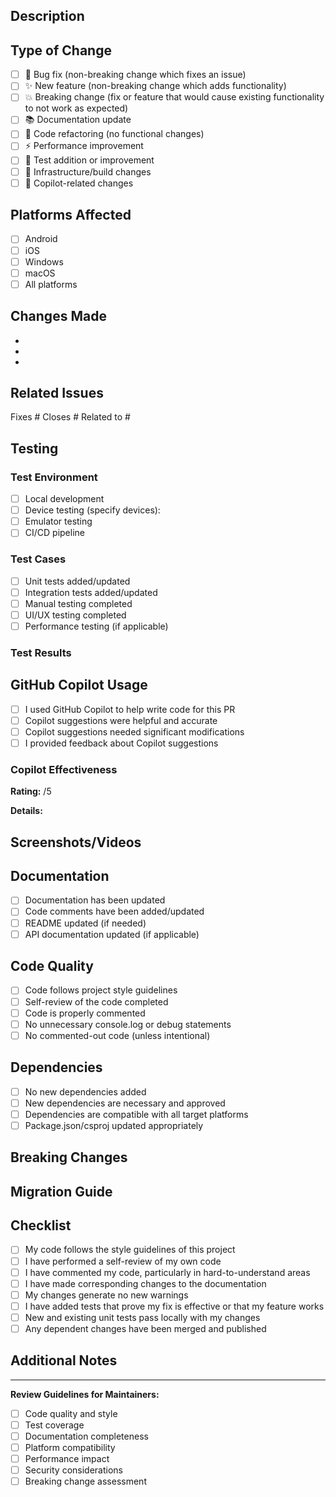 ## Description
<!-- Provide a brief description of the changes in this PR -->

## Type of Change
<!-- Mark the appropriate option with an "x" -->
- [ ] 🐛 Bug fix (non-breaking change which fixes an issue)
- [ ] ✨ New feature (non-breaking change which adds functionality)
- [ ] 💥 Breaking change (fix or feature that would cause existing functionality to not work as expected)
- [ ] 📚 Documentation update
- [ ] 🧹 Code refactoring (no functional changes)
- [ ] ⚡ Performance improvement
- [ ] 🧪 Test addition or improvement
- [ ] 🔧 Infrastructure/build changes
- [ ] 🤖 Copilot-related changes

## Platforms Affected
<!-- Mark all platforms that are affected by this change -->
- [ ] Android
- [ ] iOS  
- [ ] Windows
- [ ] macOS
- [ ] All platforms

## Changes Made
<!-- Describe the changes you made in detail -->
- 
- 
- 

## Related Issues
<!-- Link any related issues -->
Fixes #
Closes #
Related to #

## Testing
<!-- Describe how you tested your changes -->
### Test Environment
- [ ] Local development
- [ ] Device testing (specify devices):
- [ ] Emulator testing
- [ ] CI/CD pipeline

### Test Cases
- [ ] Unit tests added/updated
- [ ] Integration tests added/updated
- [ ] Manual testing completed
- [ ] UI/UX testing completed
- [ ] Performance testing (if applicable)

### Test Results
<!-- Summarize test results -->

## GitHub Copilot Usage
<!-- If you used GitHub Copilot for this PR, please share your experience -->
- [ ] I used GitHub Copilot to help write code for this PR
- [ ] Copilot suggestions were helpful and accurate
- [ ] Copilot suggestions needed significant modifications
- [ ] I provided feedback about Copilot suggestions

### Copilot Effectiveness
<!-- Rate how helpful Copilot was for this work (1-5, where 5 is very helpful) -->
**Rating:** /5

**Details:**
<!-- Describe your Copilot experience -->

## Screenshots/Videos
<!-- Add screenshots or videos demonstrating the changes, especially for UI changes -->

## Documentation
- [ ] Documentation has been updated
- [ ] Code comments have been added/updated
- [ ] README updated (if needed)
- [ ] API documentation updated (if applicable)

## Code Quality
- [ ] Code follows project style guidelines
- [ ] Self-review of the code completed
- [ ] Code is properly commented
- [ ] No unnecessary console.log or debug statements
- [ ] No commented-out code (unless intentional)

## Dependencies
- [ ] No new dependencies added
- [ ] New dependencies are necessary and approved
- [ ] Dependencies are compatible with all target platforms
- [ ] Package.json/csproj updated appropriately

## Breaking Changes
<!-- If this is a breaking change, describe what changes users need to make -->

## Migration Guide
<!-- If applicable, provide a migration guide for breaking changes -->

## Checklist
- [ ] My code follows the style guidelines of this project
- [ ] I have performed a self-review of my own code
- [ ] I have commented my code, particularly in hard-to-understand areas
- [ ] I have made corresponding changes to the documentation
- [ ] My changes generate no new warnings
- [ ] I have added tests that prove my fix is effective or that my feature works
- [ ] New and existing unit tests pass locally with my changes
- [ ] Any dependent changes have been merged and published

## Additional Notes
<!-- Any additional information that reviewers should know -->

---
**Review Guidelines for Maintainers:**
- [ ] Code quality and style
- [ ] Test coverage
- [ ] Documentation completeness
- [ ] Platform compatibility
- [ ] Performance impact
- [ ] Security considerations
- [ ] Breaking change assessment